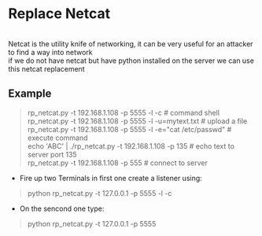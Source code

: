 # Replace Netcat
<br>
Netcat is the utility knife of networking, it can be very useful for an attacker to find a way into network<br>
if we do not have netcat but have python installed on the server we can use this netcat replacement

## Example
> rp_netcat.py -t 192.168.1.108 -p 5555 -l -c # command shell<br>
>      rp_netcat.py -t 192.168.1.108 -p 5555 -l -u=mytext.txt # upload a file <br>
>       rp_netcat.py -t 192.168.1.108 -p 5555 -l -e=\"cat /etc/passwd\" # execute command  <br>
>        echo 'ABC' | ./rp_netcat.py -t 192.168.1.108 -p 135 # echo text to server port 135 <br>
>       rp_netcat.py -t 192.168.1.108 -p 555 # connect to server <br>


- Fire up two Terminals in first one create a listener using:
> python rp_netcat.py -t 127.0.0.1 -p 5555 -l -c
- On the sencond one type:
> python rp_netcat.py -t 127.0.0.1 -p 5555
